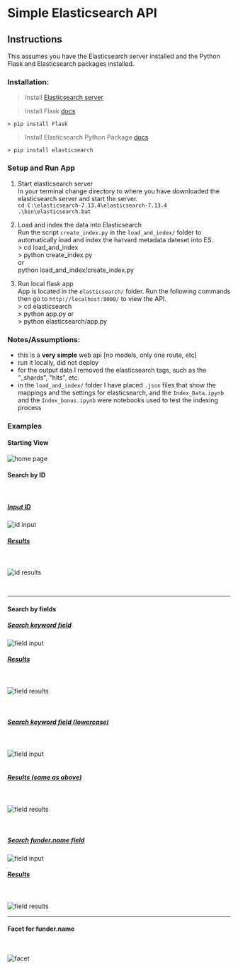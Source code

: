 # Simple Elasticsearch API  

## Instructions  
This assumes you have the Elasticsearch server installed and the Python Flask and Elasticsearch packages installed.

### Installation:  
> Install [Elasticsearch server](https://www.elastic.co/guide/en/elasticsearch/reference/current/install-elasticsearch.html)     

> Install Flask [docs](https://flask.palletsprojects.com/en/2.0.x/installation/)  

`> pip install Flask`  


> Install Elasticsearch Python Package [docs](https://elasticsearch-py.readthedocs.io/en/v7.13.4/)  

`> pip install elasticsearch`



### Setup and Run App  

1. Start elasticsearch server  
In your terminal change directory to where you have downloaded the elasticsearch server and start the server.  
       `cd C:\elasticsearch-7.13.4\elasticsearch-7.13.4`    
       `.\bin\elasticsearch.bat`   

2. Load and index the data into Elasticsearch  
Run the script `create_index.py` in the `load_and_index/` folder to automatically load and index the harvard metadata dateset into ES.   
        > cd load_and_index  
        > python create_index.py  
or  
        python load_and_index/create_index.py

3. Run local flask app   
App is located in the `elasticsearch/` folder. Run the following commands then go to `http://localhost:8000/` to view the API.  
        > cd elasticsearch  
        > python app.py
or  
        > python elasticsearch/app.py  



### Notes/Assumptions:  
* this is a **very simple** web api [no models, only one route, etc]
* run it locally, did not deploy
* for the output data I removed the elasticsearch tags, such as the "_shards", "hits", etc.  
* in the `load_and_index/` folder I have placed `.json` files that show the mappings and the settings for elasticsearch, and the `Index_Data.ipynb` and the `Index_bonus.ipynb` were notebooks used to test the indexing process


### Examples  

#### Starting View      

![home page](images/startview.png)

#### Search by ID  
<br>
<h5> <u>Input ID</u> </h5>  

![id input](images/searchID.png)  
<h5><u>Results</u></h5>   
<br>

![id results](images/searchIDresults.png)  

<br>

<hr>

#### Search by fields  

<h5><u>Search keyword field</u></h5>

![field input](images/keywordsearch.png)    


<h5><u>Results</u></h5>   
<br>

![field results](images/keywordresults1.png)  
<br><br>

<h5><u>Search keyword field (lowercase)</u></h5>
<br>

![field input](images/keywordsearch2.png)    
<br>

<h5><u>Results (same as above)</u></h5>   
<br>  

![field results](images/keywordresults2.png)
<br><br><br>

<h5><u>Search funder.name field</u></h5>

![field input](images/fieldsearch.png)  

<h5><u>Results</u></h5>   
<br>

![field results](images/fieldresults.png)

<hr>


#### Facet for funder.name
<br>  

![facet](images/bonussearch.png)

